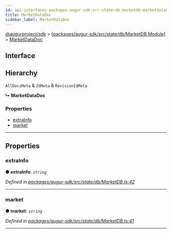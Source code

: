 ```yaml
---
id: api-interfaces-packages-augur-sdk-src-state-db-marketdb-marketdatadoc
title: MarketDataDoc
sidebar_label: MarketDataDoc
---
```


[@augurproject/sdk](api-readme.md) > [[packages/augur-sdk/src/state/db/MarketDB Module]](api-modules-packages-augur-sdk-src-state-db-marketdb-module.md) > [MarketDataDoc](api-interfaces-packages-augur-sdk-src-state-db-marketdb-marketdatadoc.md)

## Interface

## Hierarchy

 `AllDocsMeta` & `IdMeta` & `RevisionIdMeta`

**↳ MarketDataDoc**

### Properties

* [extraInfo](api-interfaces-packages-augur-sdk-src-state-db-marketdb-marketdatadoc.md#extrainfo)
* [market](api-interfaces-packages-augur-sdk-src-state-db-marketdb-marketdatadoc.md#market)

---

## Properties

<a id="extrainfo"></a>

###  extraInfo

**● extraInfo**: *`string`*

*Defined in [packages/augur-sdk/src/state/db/MarketDB.ts:42](https://github.com/AugurProject/augur/blob/bae2172ca0/packages/augur-sdk/src/state/db/MarketDB.ts#L42)*

___
<a id="market"></a>

###  market

**● market**: *`string`*

*Defined in [packages/augur-sdk/src/state/db/MarketDB.ts:41](https://github.com/AugurProject/augur/blob/bae2172ca0/packages/augur-sdk/src/state/db/MarketDB.ts#L41)*

___

